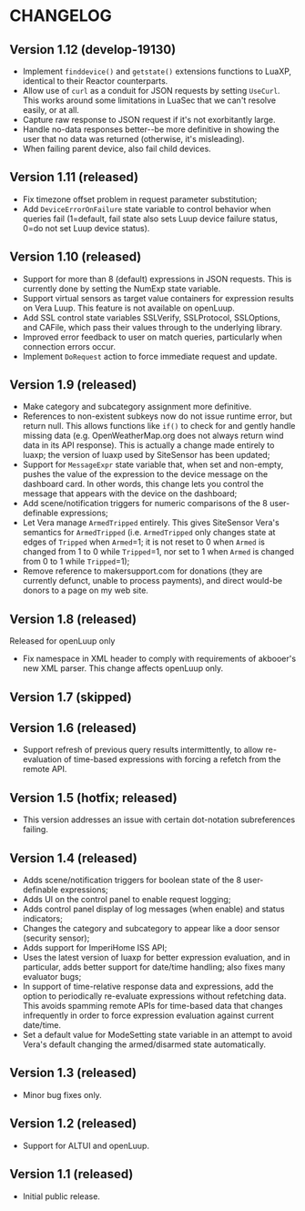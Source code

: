 # CHANGELOG #

## Version 1.12 (develop-19130)

* Implement `finddevice()` and `getstate()` extensions functions to LuaXP, identical to their Reactor counterparts.
* Allow use of `curl` as a conduit for JSON requests by setting `UseCurl`. This works around some limitations in LuaSec that we can't resolve easily, or at all.
* Capture raw response to JSON request if it's not exorbitantly large.
* Handle no-data responses better--be more definitive in showing the user that no data was returned (otherwise, it's misleading).
* When failing parent device, also fail child devices.

## Version 1.11 (released)

* Fix timezone offset problem in request parameter substitution;
* Add `DeviceErrorOnFailure` state variable to control behavior when queries fail (1=default, fail state also sets Luup device failure status, 0=do not set Luup device status).

## Version 1.10 (released)

* Support for more than 8 (default) expressions in JSON requests. This is currently done by setting the NumExp state variable.
* Support virtual sensors as target value containers for expression results on Vera Luup. This feature is not available on openLuup.
* Add SSL control state variables SSLVerify, SSLProtocol, SSLOptions, and CAFile, which pass their values through to the underlying library.
* Improved error feedback to user on match queries, particularly when connection errors occur.
* Implement `DoRequest` action to force immediate request and update.

## Version 1.9 (released) ##

* Make category and subcategory assignment more definitive.
* References to non-existent subkeys now do not issue runtime error, but return null. This allows functions like `if()` to check for and gently handle missing data (e.g. OpenWeatherMap.org does not always return wind data in its API response). This is actually a change made entirely to luaxp; the version of luaxp used by SiteSensor has been updated;
* Support for `MessageExpr` state variable that, when set and non-empty, pushes the value of the expression to the device message on the dashboard card. In other words, this change lets you control the message that appears with the device on the dashboard;
* Add scene/notification triggers for numeric comparisons of the 8 user-definable expressions;
* Let Vera manage `ArmedTripped` entirely. This gives SiteSensor Vera's semantics for `ArmedTripped` (i.e. `ArmedTripped` only changes state at edges of `Tripped` when `Armed`=1; it is not reset to 0 when `Armed` is changed from 1 to 0 while `Tripped`=1, nor set to 1 when `Armed` is changed from 0 to 1 while `Tripped`=1);
* Remove reference to makersupport.com for donations (they are currently defunct, unable to process payments), and direct would-be donors to a page on my web site.

## Version 1.8 (released) ##
Released for openLuup only

* Fix namespace in XML header to comply with requirements of akbooer's new XML parser. This change affects openLuup only.

## Version 1.7 (skipped) ##

## Version 1.6 (released) ##

* Support refresh of previous query results intermittently, to allow re-evaluation of time-based expressions with forcing a refetch from the remote API.

## Version 1.5 (hotfix; released) ##

* This version addresses an issue with certain dot-notation subreferences failing.

## Version 1.4 (released) ##

* Adds scene/notification triggers for boolean state of the 8 user-definable expressions;
* Adds UI on the control panel to enable request logging;
* Adds control panel display of log messages (when enable) and status indicators;
* Changes the category and subcategory to appear like a door sensor (security sensor);
* Adds support for ImperiHome ISS API;
* Uses the latest version of luaxp for better expression evaluation, and in particular, adds better support for date/time handling; also fixes many evaluator bugs;
* In support of time-relative response data and expressions, add the option to periodically re-evaluate expressions without refetching data. This avoids spamming remote APIs for time-based data that changes infrequently in order to force expression evaluation against current date/time.
* Set a default value for ModeSetting state variable in an attempt to avoid Vera's default changing the armed/disarmed state automatically.

## Version 1.3 (released) ##

* Minor bug fixes only.

## Version 1.2 (released) ##

* Support for ALTUI and openLuup.

## Version 1.1 (released) ##

* Initial public release.
